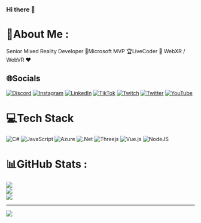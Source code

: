 ### Hi there 👋

<!--
**sorskoot/Sorskoot** is a ✨ _special_ ✨ repository because its `README.md` (this file) appears on your GitHub profile.
-->

# 💫About Me :
Senior Mixed Reality Developer 🥽Microsoft MVP 🏆LiveCoder 🌷 WebXR / WebVR ❤ 

## 🌐Socials
[![Discord](https://img.shields.io/badge/Discord-%237289DA.svg?logo=discord&logoColor=white)](htttps://discord.gg/webxr) [![Instagram](https://img.shields.io/badge/Instagram-%23E4405F.svg?logo=Instagram&logoColor=white)](https://instagram.com/sorskootcodes) [![LinkedIn](https://img.shields.io/badge/LinkedIn-%230077B5.svg?logo=linkedin&logoColor=white)](https://linkedin.com/in/timmykokke) [![TikTok](https://img.shields.io/badge/TikTok-%23000000.svg?logo=TikTok&logoColor=white)](https://tiktok.com/@sorskootcodes) [![Twitch](https://img.shields.io/badge/Twitch-%239146FF.svg?logo=Twitch&logoColor=white)](https://twitch.tv/sorskoot) [![Twitter](https://img.shields.io/badge/Twitter-%231DA1F2.svg?logo=Twitter&logoColor=white)](https://twitter.com/sorskoot) [![YouTube](https://img.shields.io/badge/YouTube-%23FF0000.svg?logo=YouTube&logoColor=white)](https://youtube.com/c/sorskoot) 

# 💻Tech Stack
![C#](https://img.shields.io/badge/c%23-%23239120.svg?style=flat-square&logo=c-sharp&logoColor=white) ![JavaScript](https://img.shields.io/badge/javascript-%23323330.svg?style=flat-square&logo=javascript&logoColor=%23F7DF1E) ![Azure](https://img.shields.io/badge/azure-%230072C6.svg?style=flat-square&logo=azure-devops&logoColor=white) ![.Net](https://img.shields.io/badge/.NET-5C2D91?style=flat-square&logo=.net&logoColor=white) ![Threejs](https://img.shields.io/badge/threejs-black?style=flat-square&logo=three.js&logoColor=white) ![Vue.js](https://img.shields.io/badge/vuejs-%2335495e.svg?style=flat-square&logo=vuedotjs&logoColor=%234FC08D) ![NodeJS](https://img.shields.io/badge/node.js-6DA55F?style=flat-square&logo=node.js&logoColor=white)
# 📊GitHub Stats :
![](https://github-readme-stats.vercel.app/api?username=sorskoot&theme=radical&hide_border=false&include_all_commits=false&count_private=false)<br/>
![](https://github-readme-streak-stats.herokuapp.com/?user=sorskoot&theme=radical&hide_border=false)<br/>
![](https://github-readme-stats.vercel.app/api/top-langs/?username=sorskoot&theme=radical&hide_border=false&include_all_commits=false&count_private=false&layout=compact)

---
[![](https://visitcount.itsvg.in/api?id=sorskoot&icon=2&color=11)](https://visitcount.itsvg.in)

